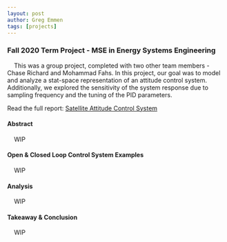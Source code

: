 ```yaml
---
layout: post
author: Greg Emmen
tags: [projects]
---
```


### Fall 2020 Term Project - MSE in Energy Systems Engineering
&nbsp;&nbsp;&nbsp;&nbsp;This was a group project, completed with two other team members - Chase Richard and Mohammad Fahs. In this project, our goal was to model and analyze a stat-space representation of an attitude control system. Additionally, we explored the sensitivity of the system response due to sampling frequency and the tuning of the PID parameters.

Read the full report: <a href="https://github.com/G-Emmen/G-Emmen.github.io/raw/main/docs/assets/pdf/SatelliteControl.pdf" target="_blank">Satellite Attitude Control System</a>

#### Abstract
&nbsp;&nbsp;&nbsp;&nbsp;WIP

#### Open & Closed Loop Control System Examples
&nbsp;&nbsp;&nbsp;&nbsp;WIP

#### Analysis
&nbsp;&nbsp;&nbsp;&nbsp;WIP

#### Takeaway & Conclusion
&nbsp;&nbsp;&nbsp;&nbsp;WIP
